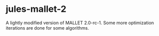 jules-mallet-2
==============

A lightly modified version of MALLET 2.0-rc-1. Some more optimization iterations are done for some algorithms.
